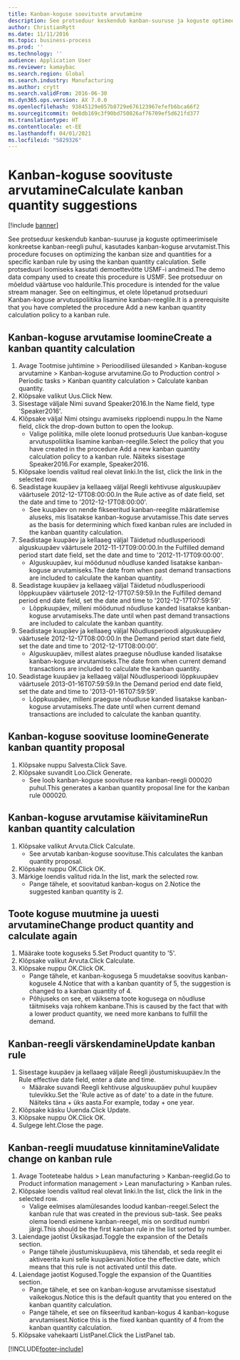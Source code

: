 ```yaml
---
title: Kanban-koguse soovituste arvutamine
description: See protseduur keskendub kanban-suuruse ja koguste optimeerimisele konkreetse kanban-reegli puhul, kasutades kanban-koguse arvutamist.
author: ChristianRytt
ms.date: 11/11/2016
ms.topic: business-process
ms.prod: ''
ms.technology: ''
audience: Application User
ms.reviewer: kamaybac
ms.search.region: Global
ms.search.industry: Manufacturing
ms.author: crytt
ms.search.validFrom: 2016-06-30
ms.dyn365.ops.version: AX 7.0.0
ms.openlocfilehash: 93845129e057b8729e676123967efefb6bca66f2
ms.sourcegitcommit: 0e8db169c3f90bd750826af76709ef5d621fd377
ms.translationtype: HT
ms.contentlocale: et-EE
ms.lasthandoff: 04/01/2021
ms.locfileid: "5829326"
---
```

# <a name="calculate-kanban-quantity-suggestions"></a><span data-ttu-id="9ea87-103">Kanban-koguse soovituste arvutamine</span><span class="sxs-lookup"><span data-stu-id="9ea87-103">Calculate kanban quantity suggestions</span></span>

[!include [banner](../../includes/banner.md)]

<span data-ttu-id="9ea87-104">See protseduur keskendub kanban-suuruse ja koguste optimeerimisele konkreetse kanban-reegli puhul, kasutades kanban-koguse arvutamist.</span><span class="sxs-lookup"><span data-stu-id="9ea87-104">This procedure focuses on optimizing the kanban size and quantities for a specific kanban rule by using the kanban quantity calculation.</span></span> <span data-ttu-id="9ea87-105">Selle protseduuri loomiseks kasutati demoettevõtte USMF-i andmeid.</span><span class="sxs-lookup"><span data-stu-id="9ea87-105">The demo data company used to create this procedure is USMF.</span></span> <span data-ttu-id="9ea87-106">See protseduur on mõeldud väärtuse voo haldurile.</span><span class="sxs-lookup"><span data-stu-id="9ea87-106">This procedure is intended for the value stream manager.</span></span> <span data-ttu-id="9ea87-107">See on eeltingimus, et olete lõpetanud protseduuri Kanban-koguse arvutuspoliitika lisamine kanban-reeglile.</span><span class="sxs-lookup"><span data-stu-id="9ea87-107">It is a prerequisite that you have completed the procedure Add a new kanban quantity calculation policy to a kanban rule.</span></span>


## <a name="create-a-kanban-quantity-calculation"></a><span data-ttu-id="9ea87-108">Kanban-koguse arvutamise loomine</span><span class="sxs-lookup"><span data-stu-id="9ea87-108">Create a kanban quantity calculation</span></span>
1. <span data-ttu-id="9ea87-109">Avage Tootmise juhtimine > Perioodilised ülesanded > Kanban-koguse arvutamine > Kanban-koguse arvutamine.</span><span class="sxs-lookup"><span data-stu-id="9ea87-109">Go to Production control > Periodic tasks > Kanban quantity calculation > Calculate kanban quantity.</span></span>
2. <span data-ttu-id="9ea87-110">Klõpsake valikut Uus.</span><span class="sxs-lookup"><span data-stu-id="9ea87-110">Click New.</span></span>
3. <span data-ttu-id="9ea87-111">Sisestage väljale Nimi suvand Speaker2016.</span><span class="sxs-lookup"><span data-stu-id="9ea87-111">In the Name field, type 'Speaker2016'.</span></span>
4. <span data-ttu-id="9ea87-112">Klõpsake väljal Nimi otsingu avamiseks ripploendi nuppu.</span><span class="sxs-lookup"><span data-stu-id="9ea87-112">In the Name field, click the drop-down button to open the lookup.</span></span>
    * <span data-ttu-id="9ea87-113">Valige poliitika, mille olete loonud protseduuris Uue kanban-koguse arvutuspoliitika lisamine kanban-reeglile.</span><span class="sxs-lookup"><span data-stu-id="9ea87-113">Select the policy that you have created in the procedure Add a new kanban quantity calculation policy to a kanban rule.</span></span> <span data-ttu-id="9ea87-114">Näiteks sisestage Speaker2016.</span><span class="sxs-lookup"><span data-stu-id="9ea87-114">For example, Speaker2016.</span></span>  
5. <span data-ttu-id="9ea87-115">Klõpsake loendis valitud real olevat linki.</span><span class="sxs-lookup"><span data-stu-id="9ea87-115">In the list, click the link in the selected row.</span></span>
6. <span data-ttu-id="9ea87-116">Seadistage kuupäev ja kellaaeg väljal Reegli kehtivuse alguskuupäev väärtusele 2012-12-17T08:00:00.</span><span class="sxs-lookup"><span data-stu-id="9ea87-116">In the Rule active as of date field, set the date and time to '2012-12-17T08:00:00'.</span></span>
    * <span data-ttu-id="9ea87-117">See kuupäev on nende fikseeritud kanban-reeglite määratlemise aluseks, mis lisatakse kanban-koguse arvutamisse.</span><span class="sxs-lookup"><span data-stu-id="9ea87-117">This date serves as the basis for determining which fixed kanban rules are included in the kanban quantity calculation.</span></span>  
7. <span data-ttu-id="9ea87-118">Seadistage kuupäev ja kellaaeg väljal Täidetud nõudlusperioodi alguskuupäev väärtusele 2012-11-17T09:00:00.</span><span class="sxs-lookup"><span data-stu-id="9ea87-118">In the Fulfilled demand period start date field, set the date and time to '2012-11-17T09:00:00'.</span></span>
    * <span data-ttu-id="9ea87-119">Alguskuupäev, kui möödunud nõudluse kanded lisatakse kanban-koguse arvutamiseks.</span><span class="sxs-lookup"><span data-stu-id="9ea87-119">The date from when past demand transactions are included to calculate the kanban quantity.</span></span>  
8. <span data-ttu-id="9ea87-120">Seadistage kuupäev ja kellaaeg väljal Täidetud nõudlusperioodi lõppkuupäev väärtusele 2012-12-17T07:59:59.</span><span class="sxs-lookup"><span data-stu-id="9ea87-120">In the Fulfilled demand period end date field, set the date and time to '2012-12-17T07:59:59'.</span></span>
    * <span data-ttu-id="9ea87-121">Lõppkuupäev, milleni möödunud nõudluse kanded lisatakse kanban-koguse arvutamiseks.</span><span class="sxs-lookup"><span data-stu-id="9ea87-121">The date until when past demand transactions are included to calculate the kanban quantity.</span></span>  
9. <span data-ttu-id="9ea87-122">Seadistage kuupäev ja kellaaeg väljal Nõudlusperioodi alguskuupäev väärtusele 2012-12-17T08:00:00.</span><span class="sxs-lookup"><span data-stu-id="9ea87-122">In the Demand period start date field, set the date and time to '2012-12-17T08:00:00'.</span></span>
    * <span data-ttu-id="9ea87-123">Alguskuupäev, millest alates praeguse nõudluse kanded lisatakse kanban-koguse arvutamiseks.</span><span class="sxs-lookup"><span data-stu-id="9ea87-123">The date from when current demand transactions are included to calculate the kanban quantity.</span></span>  
10. <span data-ttu-id="9ea87-124">Seadistage kuupäev ja kellaaeg väljal Nõudlusperioodi lõppkuupäev väärtusele 2013-01-16T07:59:59.</span><span class="sxs-lookup"><span data-stu-id="9ea87-124">In the Demand period end date field, set the date and time to '2013-01-16T07:59:59'.</span></span>
    * <span data-ttu-id="9ea87-125">Lõppkuupäev, milleni praeguse nõudluse kanded lisatakse kanban-koguse arvutamiseks.</span><span class="sxs-lookup"><span data-stu-id="9ea87-125">The date until when current demand transactions are included to calculate the kanban quantity.</span></span>  

## <a name="generate-kanban-quantity-proposal"></a><span data-ttu-id="9ea87-126">Kanban-koguse soovituse loomine</span><span class="sxs-lookup"><span data-stu-id="9ea87-126">Generate kanban quantity proposal</span></span>
1. <span data-ttu-id="9ea87-127">Klõpsake nuppu Salvesta.</span><span class="sxs-lookup"><span data-stu-id="9ea87-127">Click Save.</span></span>
2. <span data-ttu-id="9ea87-128">Klõpsake suvandit Loo.</span><span class="sxs-lookup"><span data-stu-id="9ea87-128">Click Generate.</span></span>
    * <span data-ttu-id="9ea87-129">See loob kanban-koguse soovituse rea kanban-reegli 000020 puhul.</span><span class="sxs-lookup"><span data-stu-id="9ea87-129">This generates a kanban quantity proposal line for the kanban rule 000020.</span></span>  

## <a name="run-kanban-quantity-calculation"></a><span data-ttu-id="9ea87-130">Kanban-koguse arvutamise käivitamine</span><span class="sxs-lookup"><span data-stu-id="9ea87-130">Run kanban quantity calculation</span></span>
1. <span data-ttu-id="9ea87-131">Klõpsake valikut Arvuta.</span><span class="sxs-lookup"><span data-stu-id="9ea87-131">Click Calculate.</span></span>
    * <span data-ttu-id="9ea87-132">See arvutab kanban-koguse soovituse.</span><span class="sxs-lookup"><span data-stu-id="9ea87-132">This calculates the kanban quantity proposal.</span></span>  
2. <span data-ttu-id="9ea87-133">Klõpsake nuppu OK.</span><span class="sxs-lookup"><span data-stu-id="9ea87-133">Click OK.</span></span>
3. <span data-ttu-id="9ea87-134">Märkige loendis valitud rida.</span><span class="sxs-lookup"><span data-stu-id="9ea87-134">In the list, mark the selected row.</span></span>
    * <span data-ttu-id="9ea87-135">Pange tähele, et soovitatud kanban-kogus on 2.</span><span class="sxs-lookup"><span data-stu-id="9ea87-135">Notice the suggested kanban quantity is 2.</span></span>  

## <a name="change-product-quantity-and-calculate-again"></a><span data-ttu-id="9ea87-136">Toote koguse muutmine ja uuesti arvutamine</span><span class="sxs-lookup"><span data-stu-id="9ea87-136">Change product quantity and calculate again</span></span>
1. <span data-ttu-id="9ea87-137">Määrake toote koguseks 5.</span><span class="sxs-lookup"><span data-stu-id="9ea87-137">Set Product quantity to '5'.</span></span>
2. <span data-ttu-id="9ea87-138">Klõpsake valikut Arvuta.</span><span class="sxs-lookup"><span data-stu-id="9ea87-138">Click Calculate.</span></span>
3. <span data-ttu-id="9ea87-139">Klõpsake nuppu OK.</span><span class="sxs-lookup"><span data-stu-id="9ea87-139">Click OK.</span></span>
    * <span data-ttu-id="9ea87-140">Pange tähele, et kanban-kogusega 5 muudetakse soovitus kanban-kogusele 4.</span><span class="sxs-lookup"><span data-stu-id="9ea87-140">Notice that with a kanban quantity of 5, the suggestion is changed to a kanban quantity of 4.</span></span>  
    * <span data-ttu-id="9ea87-141">Põhjuseks on see, et väiksema toote kogusega on nõudluse täitmiseks vaja rohkem kanbane.</span><span class="sxs-lookup"><span data-stu-id="9ea87-141">This is caused by the fact that with a lower product quantity, we need more kanbans to fulfill the demand.</span></span>  

## <a name="update-kanban-rule"></a><span data-ttu-id="9ea87-142">Kanban-reegli värskendamine</span><span class="sxs-lookup"><span data-stu-id="9ea87-142">Update kanban rule</span></span>
1. <span data-ttu-id="9ea87-143">Sisestage kuupäev ja kellaaeg väljale Reegli jõustumiskuupäev.</span><span class="sxs-lookup"><span data-stu-id="9ea87-143">In the Rule effective date field, enter a date and time.</span></span>
    * <span data-ttu-id="9ea87-144">Määrake suvandi Reegli kehtivuse alguskuupäev puhul kuupäev tulevikku.</span><span class="sxs-lookup"><span data-stu-id="9ea87-144">Set the 'Rule active as of date' to a date in the future.</span></span> <span data-ttu-id="9ea87-145">Näiteks täna + üks aasta.</span><span class="sxs-lookup"><span data-stu-id="9ea87-145">For example, today + one year.</span></span>  
2. <span data-ttu-id="9ea87-146">Klõpsake käsku Uuenda.</span><span class="sxs-lookup"><span data-stu-id="9ea87-146">Click Update.</span></span>
3. <span data-ttu-id="9ea87-147">Klõpsake nuppu OK.</span><span class="sxs-lookup"><span data-stu-id="9ea87-147">Click OK.</span></span>
4. <span data-ttu-id="9ea87-148">Sulgege leht.</span><span class="sxs-lookup"><span data-stu-id="9ea87-148">Close the page.</span></span>

## <a name="validate-change-on-kanban-rule"></a><span data-ttu-id="9ea87-149">Kanban-reegli muudatuse kinnitamine</span><span class="sxs-lookup"><span data-stu-id="9ea87-149">Validate change on kanban rule</span></span>
1. <span data-ttu-id="9ea87-150">Avage Tooteteabe haldus > Lean manufacturing > Kanban-reeglid.</span><span class="sxs-lookup"><span data-stu-id="9ea87-150">Go to Product information management > Lean manufacturing > Kanban rules.</span></span>
2. <span data-ttu-id="9ea87-151">Klõpsake loendis valitud real olevat linki.</span><span class="sxs-lookup"><span data-stu-id="9ea87-151">In the list, click the link in the selected row.</span></span>
    * <span data-ttu-id="9ea87-152">Valige eelmises alamülesandes loodud kanban-reegel.</span><span class="sxs-lookup"><span data-stu-id="9ea87-152">Select the kanban rule that was created in the previous sub-task.</span></span> <span data-ttu-id="9ea87-153">See peaks olema loendi esimene kanban-reegel, mis on sorditud numbri järgi.</span><span class="sxs-lookup"><span data-stu-id="9ea87-153">This should be the first kanban rule in the list sorted by number.</span></span>  
3. <span data-ttu-id="9ea87-154">Laiendage jaotist Üksikasjad.</span><span class="sxs-lookup"><span data-stu-id="9ea87-154">Toggle the expansion of the Details section.</span></span>
    * <span data-ttu-id="9ea87-155">Pange tähele jõustumiskuupäeva, mis tähendab, et seda reeglit ei aktiveerita kuni selle kuupäevani.</span><span class="sxs-lookup"><span data-stu-id="9ea87-155">Notice the effective date, which means that this rule is not activated until this date.</span></span>  
4. <span data-ttu-id="9ea87-156">Laiendage jaotist Kogused.</span><span class="sxs-lookup"><span data-stu-id="9ea87-156">Toggle the expansion of the Quantities section.</span></span>
    * <span data-ttu-id="9ea87-157">Pange tähele, et see on kanban-koguse arvutamisse sisestatud vaikekogus.</span><span class="sxs-lookup"><span data-stu-id="9ea87-157">Notice this is the default quantity that you entered on the kanban quantity calculation.</span></span>  
    * <span data-ttu-id="9ea87-158">Pange tähele, et see on fikseeritud kanban-kogus 4 kanban-koguse arvutamisest.</span><span class="sxs-lookup"><span data-stu-id="9ea87-158">Notice this is the fixed kanban quantity of 4 from the kanban quantity calculation.</span></span>  
5. <span data-ttu-id="9ea87-159">Klõpsake vahekaarti ListPanel.</span><span class="sxs-lookup"><span data-stu-id="9ea87-159">Click the ListPanel tab.</span></span>



[!INCLUDE[footer-include](../../../includes/footer-banner.md)]